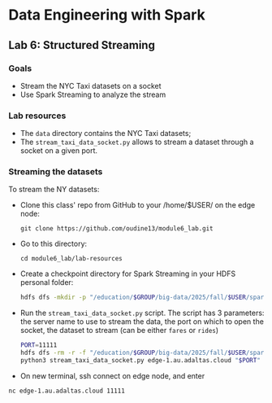 # Data Engineering with Spark

## Lab 6: Structured Streaming

### Goals

- Stream the NYC Taxi datasets on a socket
- Use Spark Streaming to analyze the stream

### Lab resources

- The `data` directory contains the NYC Taxi datasets;
- The `stream_taxi_data_socket.py` allows to stream a dataset through a socket on a given port.

### Streaming the datasets

To stream the NY datasets:
- Clone this class' repo from GitHub to your /home/$USER/ on the edge node:
  ```
  git clone https://github.com/oudine13/module6_lab.git
  ```
- Go to this directory:
  ```
  cd module6_lab/lab-resources
  ```
- Create a checkpoint directory for Spark Streaming in your HDFS personal folder:
  ```bash
  hdfs dfs -mkdir -p "/education/$GROUP/big-data/2025/fall/$USER/spark-streaming/checkpoint"
  ```
- Run the `stream_taxi_data_socket.py` script. The script has 3 parameters: the server name to use to stream the data, the port on which to open the socket, the dataset to stream (can be either `fares` or `rides`)
  ```bash
  PORT=11111
  hdfs dfs -rm -r -f "/education/$GROUP/big-data/2025/fall/$USER/spark-streaming/checkpoint/*"
  python3 stream_taxi_data_socket.py edge-1.au.adaltas.cloud "$PORT" fares
  ```
- On new terminal, ssh connect on edge node, and enter
```bash
nc edge-1.au.adaltas.cloud 11111
```
